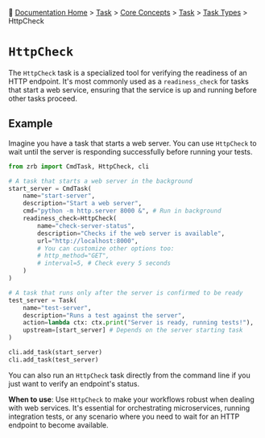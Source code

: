🔖 [Documentation Home](../../../README.md) > [Task](../../../README.md) > [Core Concepts](../../README.md) > [Task](../README.md) > [Task Types](./README.md) > HttpCheck

# `HttpCheck`

The `HttpCheck` task is a specialized tool for verifying the readiness of an HTTP endpoint. It's most commonly used as a `readiness_check` for tasks that start a web service, ensuring that the service is up and running before other tasks proceed.

## Example

Imagine you have a task that starts a web server. You can use `HttpCheck` to wait until the server is responding successfully before running your tests.

```python
from zrb import CmdTask, HttpCheck, cli

# A task that starts a web server in the background
start_server = CmdTask(
    name="start-server",
    description="Start a web server",
    cmd="python -m http.server 8000 &", # Run in background
    readiness_check=HttpCheck(
        name="check-server-status",
        description="Checks if the web server is available",
        url="http://localhost:8000",
        # You can customize other options too:
        # http_method="GET",
        # interval=5, # Check every 5 seconds
    )
)

# A task that runs only after the server is confirmed to be ready
test_server = Task(
    name="test-server",
    description="Runs a test against the server",
    action=lambda ctx: ctx.print("Server is ready, running tests!"),
    upstream=[start_server] # Depends on the server starting task
)

cli.add_task(start_server)
cli.add_task(test_server)
```

You can also run an `HttpCheck` task directly from the command line if you just want to verify an endpoint's status.

**When to use**: Use `HttpCheck` to make your workflows robust when dealing with web services. It's essential for orchestrating microservices, running integration tests, or any scenario where you need to wait for an HTTP endpoint to become available.